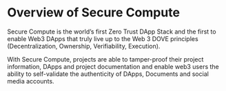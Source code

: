 # Overview of Secure Compute

Secure Compute is the world’s first Zero Trust DApp Stack and the first to enable Web3 DApps that truly live up to the Web 3 DOVE principles (Decentralization, Ownership, Verifiability, Execution).

With Secure Compute, projects are able to tamper-proof their project information, DApps and project documentation and enable web3 users the ability to self-validate the authenticity of DApps, Documents and social media accounts.
